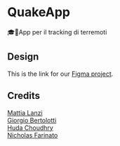 # QuakeApp
🎓📱App per il tracking di terremoti

## Design

This is the link for our [Figma project](https://www.figma.com/file/PbFbh8W04KCc8jCAP6B4Jb/QuakeApp).

## Credits

[Mattia Lanzi](https://github.com/TiaLanzi)  
[Giorgio Bertolotti](https://github.com/GiorgioBertolotti)  
[Huda Choudhry](https://github.com/HudaChoudhry)  
[Nicholas Farinato](https://github.com/faripod)  
